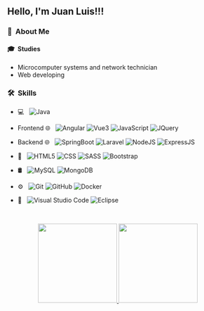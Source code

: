 <!---
- 👋 Hi, I’m @juanluislopez-code
- 👀 I’m interested in ...
- 🌱 I’m currently learning ...
- 💞️ I’m looking to collaborate on ...
- 📫 How to reach me ...

cjuan-code/cjuan-code is a ✨ special ✨ repository because its `README.md` (this file) appears on your GitHub profile.
You can click the Preview link to take a look at your changes.
--->

<h2> Hello, I'm Juan Luis!!! </h2>

<h3> 👦 &nbsp;About Me </h3>

<h4>🎓 &nbsp;Studies</h4>
<ul>
  <li>Microcomputer systems and network technician</li>
  <li>Web developing</li>
</ul>

<h3> 🛠 &nbsp;Skills</h3>

- 💻 &nbsp;
  ![Java](https://img.shields.io/badge/-Java-333333?style=flat&logo=Java&logoColor=007396)
- Frontend 🌐 &nbsp;
  ![Angular](https://img.shields.io/badge/-Angular-333333?style=flat&logo=angular)
  ![Vue3](https://img.shields.io/badge/-Vue%203-333333?style=flat&logo=vue3)
  ![JavaScript](https://img.shields.io/badge/-JavaScript-333333?style=flat&logo=javascript)
  ![JQuery](https://img.shields.io/badge/jQuery-333333?style=flat&logo=jquery)
- Backend 🌐 &nbsp;
  ![SpringBoot](https://img.shields.io/badge/SpringBoot-333333?style=flat&logo=springboot)
  ![Laravel](https://img.shields.io/badge/Laravel-333333?style=flat&logo=laravel)
  ![NodeJS](https://img.shields.io/badge/Node.js-333333?style=flat&logo=node.js)
  ![ExpressJS](https://img.shields.io/badge/Express.js-333333?style=flat&logo=express)
- 🎨 &nbsp;
  ![HTML5](https://img.shields.io/badge/-HTML5-333333?style=flat&logo=HTML5)
  ![CSS](https://img.shields.io/badge/-CSS-333333?style=flat&logo=CSS3&logoColor=1572B6)
  ![SASS](https://img.shields.io/badge/-SASS-333333?style=flat&logo=sass)
  ![Bootstrap](https://img.shields.io/badge/Bootstrap-333333?style=flat&logo=bootstrap&logoColor=white) 
- 🛢 &nbsp;
  ![MySQL](https://img.shields.io/badge/-MySQL-333333?style=flat&logo=mysql)
  ![MongoDB](https://img.shields.io/badge/-MongoDB-333333?style=flat&logo=mongodb)
- ⚙️ &nbsp;
  ![Git](https://img.shields.io/badge/-Git-333333?style=flat&logo=git)
  ![GitHub](https://img.shields.io/badge/-GitHub-333333?style=flat&logo=github)
  ![Docker](https://img.shields.io/badge/-Docker-333333?style=flat&logo=docker)
- 🔧 &nbsp;
  ![Visual Studio Code](https://img.shields.io/badge/-Visual%20Studio%20Code-333333?style=flat&logo=visual-studio-code&logoColor=007ACC)
  ![Eclipse](https://img.shields.io/badge/-Eclipse-333333?style=flat&logo=eclipse-ide&logoColor=2C2255)
  
  <br/>
<div align="center">
  <a href="https://github.com/juanluislopez-code">
    <img height="180em" src="https://github-readme-stats.vercel.app/api/top-langs/?username=juanluislopez-code&layout=compact" />
    <img height="180em" src="https://github-readme-stats.vercel.app/api?username=juanluislopez-code&show_icons=true" />
  </a>
</div>
<br/>
